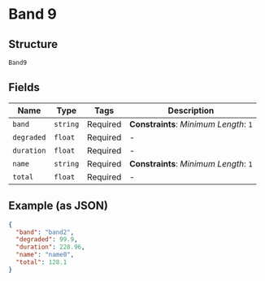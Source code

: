 
# Band 9

## Structure

`Band9`

## Fields

| Name | Type | Tags | Description |
|  --- | --- | --- | --- |
| `band` | `string` | Required | **Constraints**: *Minimum Length*: `1` |
| `degraded` | `float` | Required | - |
| `duration` | `float` | Required | - |
| `name` | `string` | Required | **Constraints**: *Minimum Length*: `1` |
| `total` | `float` | Required | - |

## Example (as JSON)

```json
{
  "band": "band2",
  "degraded": 99.9,
  "duration": 228.96,
  "name": "name0",
  "total": 128.1
}
```

